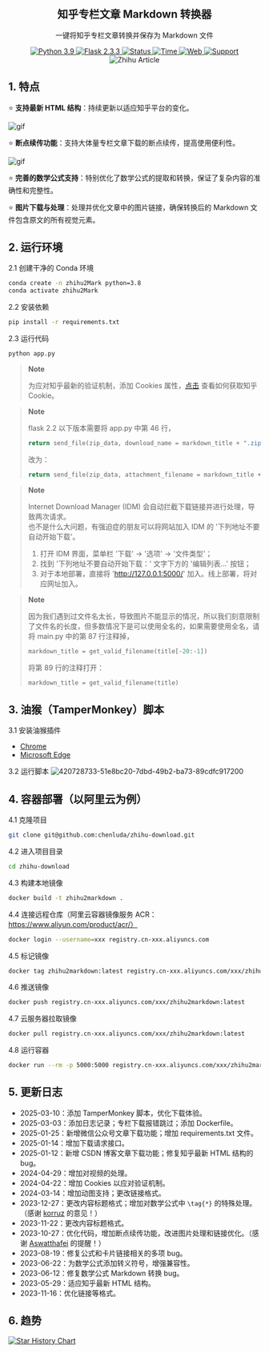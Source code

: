 <div align="center">
  <h2>知乎专栏文章 Markdown 转换器</h2>
  <p>一键将知乎专栏文章转换并保存为 Markdown 文件</p>
  <a href="#">
    <img alt="Python 3.9" src="https://img.shields.io/badge/python-3.9-blue.svg" />
  </a>
  <a href="#">
    <img alt="Flask 2.3.3" src="https://img.shields.io/badge/flask-2.3.3-blue.svg" />
  </a>
  <a href="#">
    <img alt="Status" src="https://img.shields.io/badge/Status-Updating-green" />
  </a>
  <a href="#">
    <img alt="Time" src="https://img.shields.io/badge/更新时间-2025.03.10-green" />
  </a>
  <a href="http://8.130.108.230:5000/" target="_blank">
    <img alt="Web" src="https://img.shields.io/badge/演示网站-Web-red" />
  </a>
  <a href="https://github.com/chenluda/zhihu-download#3-%E6%B2%B9%E7%8C%B4tampermonkey%E8%84%9A%E6%9C%AC">
    <img alt="Support" src="https://img.shields.io/badge/支持-TramperMonkey-blue" />
  </a>
</div>

<div align="center">
  <img src="https://github.com/user-attachments/assets/e3faef9a-99c5-43d7-b91b-5a0bdd71fc0e" alt="Zhihu Article">
</div>

## 1. 特点

⭐ **支持最新 HTML 结构**：持续更新以适应知乎平台的变化。

![gif](https://github.com/chenluda/zhihu-download/assets/45784833/849366a0-19ac-43ff-8f13-54aff24c7df3)

⭐ **断点续传功能**：支持大体量专栏文章下载的断点续传，提高使用便利性。

![gif](https://github.com/chenluda/zhihu-download/assets/45784833/9b4fd579-a492-4052-b5d8-0eb887af3a27)

⭐ **完善的数学公式支持**：特别优化了数学公式的提取和转换，保证了复杂内容的准确性和完整性。

⭐ **图片下载与处理**：处理并优化文章中的图片链接，确保转换后的 Markdown 文件包含原文的所有视觉元素。

## 2. 运行环境

2.1 创建干净的 Conda 环境
```bash
conda create -n zhihu2Mark python=3.8
conda activate zhihu2Mark
```
2.2 安装依赖
```bash
pip install -r requirements.txt
```
2.3 运行代码
```bash
python app.py
```
> **Note**
>
> 为应对知乎最新的验证机制，添加 Cookies 属性，[点击](http://8.130.108.230:5000/get-cookies) 查看如何获取知乎 Cookie。

> **Note**
>
> flask 2.2 以下版本需要将 app.py 中第 46 行，
> ``` python
> return send_file(zip_data, download_name = markdown_title + ".zip", as_attachment=True)
> ```
> 改为：
> ``` python
> return send_file(zip_data, attachment_filename = markdown_title + ".zip", as_attachment=True)
> ```

> **Note**
>
> Internet Download Manager (IDM) 会自动拦截下载链接并进行处理，导致两次请求。  
> 也不是什么大问题，有强迫症的朋友可以将网站加入 IDM 的 '下列地址不要自动开始下载'。  
> 1. 打开 IDM 界面，菜单栏 '下载' -> '选项' -> '文件类型'；
> 2. 找到 '下列地址不要自动开始下载：' 文字下方的 '编辑列表...' 按钮；
> 3. 对于本地部署，直接将 'http://127.0.0.1:5000/' 加入。线上部署，将对应网址加入。

> **Note**
>
> 因为我们遇到过文件名太长，导致图片不能显示的情况，所以我们刻意限制了文件名的长度，但多数情况下是可以使用全名的，如果需要使用全名，请将 main.py 中的第 87 行注释掉，
> ``` python
> markdown_title = get_valid_filename(title[-20:-1])
> ```
> 将第 89 行的注释打开：
> ``` python
> markdown_title = get_valid_filename(title)
> ```

## 3. 油猴（TamperMonkey）脚本

3.1 安装油猴插件
- [Chrome](https://chrome.google.com/webstore/detail/tampermonkey/dhdgffkkebhmkfjojejmpbldmpobfkfo)
- [Microsoft Edge](https://microsoftedge.microsoft.com/addons/detail/tampermonkey/iikmkjmpaadaobahmlepeloendndfphd?refid=bingshortanswersdownload)

3.2 运行脚本
![420728733-51e8bc20-7dbd-49b2-ba73-89cdfc917200](https://github.com/user-attachments/assets/d571ed29-b3f1-45a9-b216-0903598a3648)

## 4. 容器部署（以阿里云为例）

4.1 克隆项目
```bash
git clone git@github.com:chenluda/zhihu-download.git
```
4.2 进入项目目录
```bash
cd zhihu-download
```
4.3 构建本地镜像
```bash
docker build -t zhihu2markdown .
```
4.4 连接远程仓库（阿里云容器镜像服务 ACR：https://www.aliyun.com/product/acr/）
```bash
docker login --username=xxx registry.cn-xxx.aliyuncs.com
```
4.5 标记镜像
```bash
docker tag zhihu2markdown:latest registry.cn-xxx.aliyuncs.com/xxx/zhihu2markdown:latest
```
4.6 推送镜像
```bash
docker push registry.cn-xxx.aliyuncs.com/xxx/zhihu2markdown:latest
```
4.7 云服务器拉取镜像
```bash
docker pull registry.cn-xxx.aliyuncs.com/xxx/zhihu2markdown:latest
```
4.8 运行容器
```bash
docker run --rm -p 5000:5000 registry.cn-xxx.aliyuncs.com/xxx/zhihu2markdown:latest
```

## 5. 更新日志

* 2025-03-10：添加 TamperMonkey 脚本，优化下载体验。
* 2025-03-03：添加日志记录；专栏下载报错跳过；添加 Dockerfile。
* 2025-01-25：新增微信公众号文章下载功能；增加 requirements.txt 文件。
* 2025-01-14：增加下载请求接口。
* 2025-01-12：新增 CSDN 博客文章下载功能；修复知乎最新 HTML 结构的 bug。
* 2024-04-29：增加对视频的处理。
* 2024-04-22：增加 Cookies 以应对验证机制。
* 2024-03-14：增加动图支持；更改链接格式。
* 2023-12-27：更改内容标题格式；增加对数学公式中 `\tag{*}` 的特殊处理。（感谢 [korruz](https://github.com/korruz) 的意见！）
* 2023-11-22：更改内容标题格式。
* 2023-10-27：优化代码，增加断点续传功能，改进图片处理和链接优化。（感谢 [Aswatthafei](https://github.com/Aswatthafei) 的提醒！）
* 2023-08-19：修复公式和卡片链接相关的多项 bug。
* 2023-06-22：为数学公式添加转义符号，增强兼容性。
* 2023-06-12：修复数学公式 Markdown 转换 bug。
* 2023-05-29：适应知乎最新 HTML 结构。
* 2023-11-16：优化链接等格式。

## 6. 趋势

[![Star History Chart](https://api.star-history.com/svg?repos=chenluda/zhihu-download&type=Date)](https://star-history.com/#chenluda/zhihu-download&Date)
